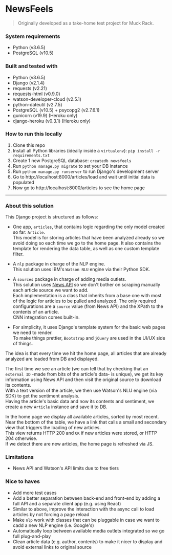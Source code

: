 # NewsFeels
> Originally developed as a take-home test project for Muck Rack.

### System requirements
- Python (v3.6.5)
- PostgreSQL (v10.5)

### Built and tested with
- Python (v3.6.5)
- Django (v2.1.4)
- requests (v2.21)
- requests-html (v0.9.0)
- watson-developer-cloud (v2.5.1)
- python-dateutil (v2.7.5)
- PostgreSQL (v10.5) + psycopg2 (v2.7.6.1)
- gunicorn (v19.9) (Heroku only)
- django-heroku (v0.3.1) (Heroku only)

### How to run this locally
1. Clone this repo
2. Install all Python libraries (ideally inside a `virtualenv`): `pip install -r requirements.txt` 
3. Create 1 new PostgreSQL database: `createdb newsfeels`
4. Run `python manage.py migrate` to set your DB instance
5. Run `python manage.py runserver` to run Django's development server
6. Go to http://localhost:8000/articles/load and wait until initial data is populated
5. Now go to http://localhost:8000/articles to see the home page

---

### About this solution

This Django project is structured as follows:  

- One app, `articles`, that contains logic regarding the only model created so far: `Article`.  
  This model is for storing articles that have been analyzed already so we avoid doing so each time we go to the home page.
  It also contains the template for rendering the data table, as well as one custom template filter.

- A `nlp` package in charge of the NLP engine.  
This solution uses IBM's `Watson NLU` engine via their Python SDK.

- A `sources` package in charge of adding media outlets.  
This solution uses [News API](https://newsapi.org) so we don't bother on scraping manually each article source we want to add.  
Each implementation is a class that inherits from a base one with most of the logic for articles to be pulled and analyzed. The only required configurations are a `source` value (from News API) and the XPath to the contents of an article.  
CNN integration comes built-in.

- For simplicity, it uses Django's template system for the basic web pages we need to render.  
To make things prettier, `Bootstrap` and `jQuery` are used in the UI/UX side of things.

The idea is that every time we hit the home page, all articles that are already analyzed are loaded from DB and displayed.

The first time we see an article (we can tell that by checking that an `external ID` -made from bits of the article's data- is unique), we get its key information using News API and then visit the original source to download its contents.  
With a text version of the article, we then use Watson's NLU engine (via SDK) to get the sentiment analysis.  
Having the article's basic data and now its contents and sentiment, we create a new `Article` instance and save it to DB.

In the home page we display all available articles, sorted by most recent.  
Near the bottom of the table, we have a link that calls a small and secondary view that triggers the loading of new articles.  
This view returns HTTP 200 and `OK` if new articles were stored, or HTTP 204 otherwise.  
If we detect there are new articles, the home page is refreshed via JS.

### Limitations
- News API and Watson's API limits due to free tiers

### Nice to haves
- Add more test cases
- Add a better separation between back-end and front-end by adding a full API and a separate client app (e.g. using React)
- Similar to above, improve the interaction with the async call to load articles by not forcing a page reload
- Make `nlp` work with classes that can be pluggable in case we want to cadd a new NLP engine (i.e. Google's)
- Automatically loop between available media outlets integrated so we go full plug-and-play
- Clean article data (e.g. author, contents) to make it nicer to display and avoid external links to original source
